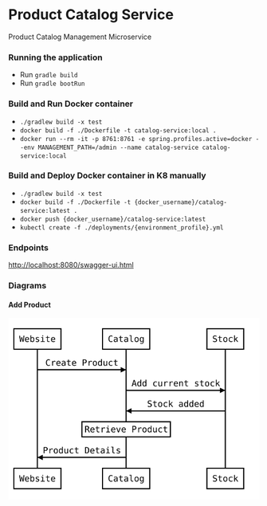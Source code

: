 # Product Catalog Service

Product Catalog Management Microservice


### Running the application
* Run `gradle build`
* Run `gradle bootRun`

### Build and Run Docker container
* `./gradlew build -x test`
* `docker build -f ./Dockerfile -t catalog-service:local .`
* `docker run --rm -it -p 8761:8761 -e spring.profiles.active=docker --env MANAGEMENT_PATH=/admin --name catalog-service catalog-service:local` 

### Build and Deploy Docker container in K8 manually
* `./gradlew build -x test`
* `docker build -f ./Dockerfile -t {docker_username}/catalog-service:latest .`     
* `docker push {docker_username}/catalog-service:latest`
* `kubectl create -f ./deployments/{environment_profile}.yml`


### Endpoints

[http://localhost:8080/swagger-ui.html](http://localhost:8080/swagger-ui.html  ) 
 

### Diagrams

#### Add Product
![](diagrams/svg/add_product.svg)